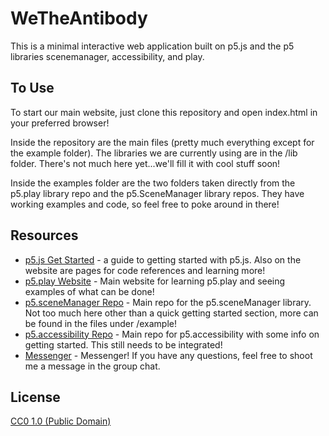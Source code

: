 # WeTheAntibody

This is a minimal interactive web application built on p5.js and the p5 libraries scenemanager, accessibility, and play.

## To Use

To start our main website, just clone this repository and open index.html in your preferred browser!

Inside the repository are the main files (pretty much everything except for the example folder). The libraries we are currently using are in the /lib folder. There's not much here yet...we'll fill it with cool stuff soon!

Inside the examples folder are the two folders taken directly from the p5.play library repo and the p5.SceneManager library repos. They have working examples and code, so feel free to poke around in there!


## Resources

- [p5.js Get Started](https://p5js.org/get-started/) - a guide to getting started with p5.js. Also on the website are pages for code references and learning more!
- [p5.play Website](https://molleindustria.github.io/p5.play/) - Main website for learning p5.play and seeing examples of what can be done!
- [p5.sceneManager Repo](https://github.com/mveteanu/p5.SceneManager) - Main repo for the p5.sceneManager library. Not too much here other than a quick getting started section, more can be found in the files under /example!
- [p5.accessibility Repo](https://github.com/processing/p5.accessibility) - Main repo for p5.accessibility with some info on getting started. This still needs to be integrated!
- [Messenger](https://www.messenger.com/t/4011751315566157) - Messenger! If you have any questions, feel free to shoot me a message in the group chat.

## License

[CC0 1.0 (Public Domain)](LICENSE.md)
